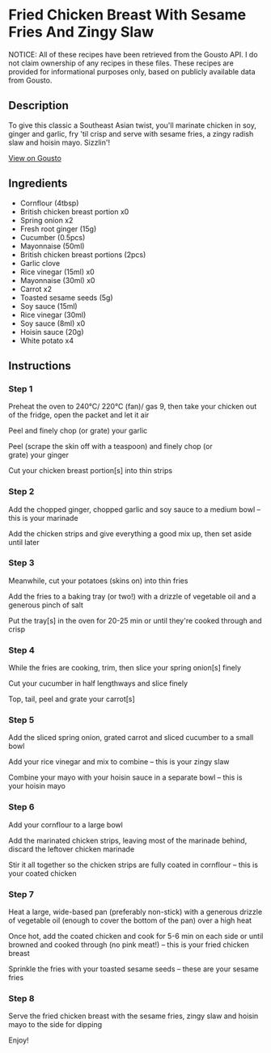 # Fried Chicken Breast With Sesame Fries And Zingy Slaw

NOTICE: All of these recipes have been retrieved from the Gousto API. I do not claim ownership of any recipes in these files. These recipes are provided for informational purposes only, based on publicly available data from Gousto.

## Description

To give this classic a Southeast Asian twist, you'll marinate chicken in soy, ginger and garlic, fry 'til crisp and serve with sesame fries, a zingy radish slaw and hoisin mayo. Sizzlin'!

[View on Gousto](https://www.gousto.co.uk/recipes/cookbook/fried-chicken-breast-with-sesame-fries-and-zingy-slaw)

## Ingredients

- Cornflour (4tbsp)
- British chicken breast portion x0
- Spring onion x2
- Fresh root ginger (15g)
- Cucumber (0.5pcs)
- Mayonnaise (50ml)
- British chicken breast portions (2pcs)
- Garlic clove
- Rice vinegar (15ml) x0
- Mayonnaise (30ml) x0
- Carrot x2
- Toasted sesame seeds (5g)
- Soy sauce (15ml)
- Rice vinegar (30ml)
- Soy sauce (8ml) x0
- Hoisin sauce (20g)
- White potato x4

## Instructions


### Step 1

Preheat the oven to 240°C/ 220°C (fan)/ gas 9, then take your chicken out of the fridge, open the packet and let it air

Peel and finely chop (or grate) your garlic

Peel (scrape the skin off with a teaspoon) and finely chop (or grate) your ginger

Cut your chicken breast portion[s] into thin strips


### Step 2

Add the chopped ginger, chopped garlic and soy sauce to a medium bowl – this is your marinade

Add the chicken strips and give everything a good mix up, then set aside until later


### Step 3

Meanwhile, cut your potatoes (skins on) into thin fries

Add the fries to a baking tray (or two!) with a drizzle of vegetable oil and a generous pinch of salt

Put the tray[s] in the oven for 20-25 min or until they're cooked through and crisp


### Step 4

While the fries are cooking, trim, then slice your spring onion[s] finely

Cut your cucumber in half lengthways and slice finely

Top, tail, peel and grate your carrot[s]


### Step 5

Add the sliced spring onion, grated carrot and sliced cucumber to a small bowl

Add your rice vinegar and mix to combine – this is your zingy slaw

Combine your mayo with your hoisin sauce in a separate bowl – this is your hoisin mayo


### Step 6

Add your cornflour to a large bowl

Add the marinated chicken strips, leaving most of the marinade behind, discard the leftover chicken marinade

Stir it all together so the chicken strips are fully coated in cornflour – this is your coated chicken


### Step 7

Heat a large, wide-based pan (preferably non-stick) with a generous drizzle of vegetable oil (enough to cover the bottom of the pan) over a high heat

Once hot, add the coated chicken and cook for 5-6 min on each side or until browned and cooked through (no pink meat!) – this is your fried chicken breast

Sprinkle the fries with your toasted sesame seeds – these are your sesame fries

### Step 8

Serve the fried chicken breast with the sesame fries, zingy slaw and hoisin mayo to the side for dipping

Enjoy!


